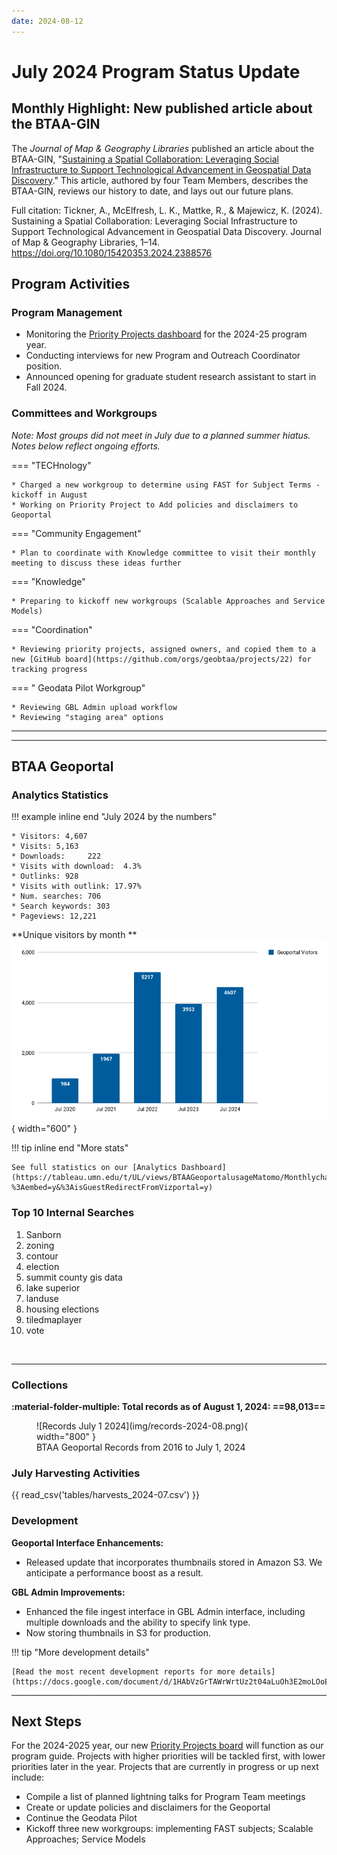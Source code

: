 ```yaml
---
date: 2024-08-12
---
```


# July 2024 Program Status Update

<!-- more -->


## Monthly Highlight: New published article about the BTAA-GIN

The *Journal of Map & Geography Libraries* published an article about the BTAA-GIN, "[Sustaining a Spatial Collaboration: Leveraging Social Infrastructure to Support Technological Advancement in Geospatial Data Discovery](https://doi.org/10.1080/15420353.2024.2388576)." This article, authored by four Team Members, describes the BTAA-GIN, reviews our history to date, and lays out our future plans.  

Full citation: Tickner, A., McElfresh, L. K., Mattke, R., & Majewicz, K. (2024). Sustaining a Spatial Collaboration: Leveraging Social Infrastructure to Support Technological Advancement in Geospatial Data Discovery. Journal of Map & Geography Libraries, 1–14. https://doi.org/10.1080/15420353.2024.2388576


## Program Activities

### Program Management

* Monitoring the [Priority Projects dashboard](https://github.com/orgs/geobtaa/projects/22) for the 2024-25 program year.
* Conducting interviews for new Program and Outreach Coordinator position.
* Announced opening for graduate student research assistant to start in Fall 2024.


### Committees and Workgroups

*Note: Most groups did not meet in July due to a planned summer hiatus. Notes below reflect ongoing efforts.*

<div class="grid" markdown>

=== "TECHnology"

    * Charged a new workgroup to determine using FAST for Subject Terms - kickoff in August
    * Working on Priority Project to Add policies and disclaimers to Geoportal


=== "Community Engagement"

    * Plan to coordinate with Knowledge committee to visit their monthly meeting to discuss these ideas further
    

=== "Knowledge"

    * Preparing to kickoff new workgroups (Scalable Approaches and Service Models)

=== "Coordination"

	* Reviewing priority projects, assigned owners, and copied them to a new [GitHub board](https://github.com/orgs/geobtaa/projects/22) for tracking progress

=== " Geodata Pilot Workgroup"

	* Reviewing GBL Admin upload workflow
	* Reviewing "staging area" options
	
</div>
<hr>


----

## BTAA Geoportal 

### Analytics Statistics

!!! example inline end "July 2024 by the numbers"

    * Visitors:	4,607
    * Visits: 5,163
    * Downloads:	 222
    * Visits with download:	 4.3%
    * Outlinks: 928
    * Visits with outlink: 17.97%
    * Num. searches: 706
    * Search keywords: 303
    * Pageviews: 12,221


**Unique visitors by month
**![](img/2024-07-monthly-users.png){ width="600" }

!!! tip inline end "More stats"

    See full statistics on our [Analytics Dashboard](https://tableau.umn.edu/t/UL/views/BTAAGeoportalusageMatomo/Monthlycharts?%3Aembed=y&%3AisGuestRedirectFromVizportal=y)

### Top 10 Internal Searches

1. Sanborn
1. zoning
1. contour
1. election
1. summit county gis data
1. lake superior
1. landuse
1. housing elections
1. tiledmaplayer
1. vote

<br clear="left"/>

---

### Collections

**:material-folder-multiple: Total records as of August 1, 2024: ==98,013==**

<figure markdown="span">
  ![Records July 1 2024](img/records-2024-08.png){ width="800" }
  <figcaption>BTAA Geoportal Records from 2016 to July 1, 2024</figcaption>
</figure>


### July Harvesting Activities

{{ read_csv('tables/harvests_2024-07.csv') }}

### Development


**Geoportal Interface Enhancements:**

* Released update that incorporates thumbnails stored in Amazon S3. We anticipate a performance boost as a result.

**GBL Admin Improvements:**

* Enhanced the file ingest interface in GBL Admin interface, including multiple downloads and the ability to specify link type.
* Now storing thumbnails in S3 for production.




!!! tip "More development details"

	[Read the most recent development reports for more details](https://docs.google.com/document/d/1HAbVzGrTAWrWrtUz2t04aLuOh3E2moLOoE0jprNX4iE/edit)

---

## Next Steps

For the 2024-2025 year, our new [Priority Projects board](https://github.com/orgs/geobtaa/projects/22/views/5) will function as our program guide.  Projects with higher priorities will be tackled first, with lower priorities later in the year. Projects that are currently in progress or up next include:

* Compile a list of planned lightning talks for Program Team meetings
* Create or update policies and disclaimers for the Geoportal
* Continue the Geodata Pilot
* Kickoff three new workgroups: implementing FAST subjects;  Scalable Approaches; Service Models


